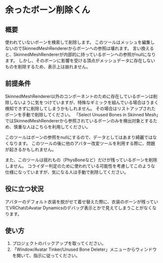 # 余ったボーン削除くん

## 概要

使われていないボーンを検索して削除します。
このツールはメッシュを編集しないのでSkinnedMeshRendererからボーンへの参照は壊れます。
言い換えると、SkinnedMeshRendererが内部的に持っているボーンへの参照がnullになります。
しかし、そのボーンに影響を受ける頂点がメッシュデータに存在しないものを削除するため、表示上は崩れません。

## 前提条件

SkinnedMeshRenderer以外のコンポーネントのために存在しているボーンは削除しないように気をつけていますが、特殊なギミックを組んでいる場合はうまく検知できずに削除してしまうかもしれません。
その場合はリストアップされたボーンを手動で削除してください。
「Select Unused Bones in Skinned Mesh」ではSkinnedMeshRendererから参照されているボーンのみを検出対象とするため、慎重な人はこちらを利用してください。

このツールはボーンの参照をnullにするので、データとしてはあまり綺麗ではなくなります。
このツールの後に他のアバター改変ツールを利用する際に、問題が起きるかもしれません。

また、このツールは揺れもの（PhysBoneなど）だけが残っているボーンを削除しません。
コライダー判定のために使われている可能性を考慮してこのような仕様になっていますが、気になる人は手動で削除してください。

## 役に立つ状況

アバターのデフォルト衣装を脱がせて着せ替えた際に、衣装のボーンが残っていてVRChatのAvatar Dynamicsのデバッグ表示とかで見えてしまうことがなくなります。

## 使い方

1. プロジェクトのバックアップを取ってください。
2. 「Window/Avatar Tinker/Unused Bone Deleter」メニューからウィンドウを開いて、指示に従ってください。
